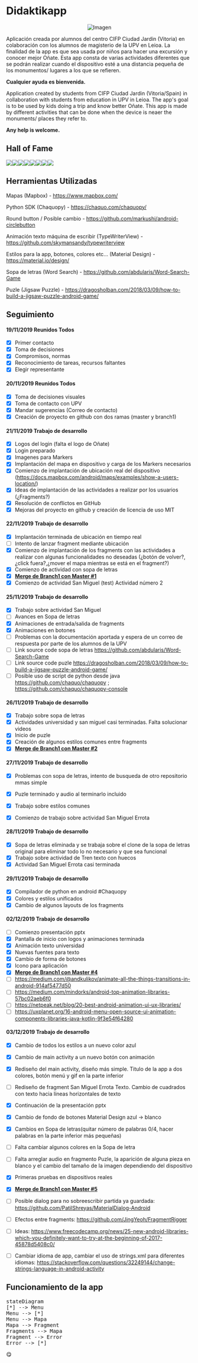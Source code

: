 # Didaktikapp

<p align="center"><img src="https://www.theblocklearning.com/wp-content/uploads/2018/09/mobile.png" alt="Imagen"></p>

Aplicación creada por alumnos del centro CIFP Ciudad Jardin (Vitoria) en colaboración con los alumnos de magisterio de la UPV en Leioa.
La finalidad de la app es que sea usada por niños para hacer una excursión y conocer mejor Oñate.
Esta app consta de varias actividades diferentes que se podrán realizar cuando el dispositivo esté a una distancia pequeña de los monumentos/ lugares a los que se refieren.

<b>Cualquier ayuda es bienvenida. </b>


Application created by students from CIFP Ciudad Jardin (Vitoria/Spain) in collaboration with students from education in UPV in Leioa.
The app's goal is to be used by kids doing a trip and know better Oñate.
This app is made by different activities that can be done when the device is neaer the monuments/ places they refer to.

<b>Any help is welcome.</b>

Hall of Fame
------------------------------------------------------------------------

[![](https://sourcerer.io/fame/gennakk/gennakk/Didaktikapp/images/0)](https://sourcerer.io/fame/gennakk/gennakk/Didaktikapp/links/0)[![](https://sourcerer.io/fame/gennakk/gennakk/Didaktikapp/images/1)](https://sourcerer.io/fame/gennakk/gennakk/Didaktikapp/links/1)[![](https://sourcerer.io/fame/gennakk/gennakk/Didaktikapp/images/2)](https://sourcerer.io/fame/gennakk/gennakk/Didaktikapp/links/2)[![](https://sourcerer.io/fame/gennakk/gennakk/Didaktikapp/images/3)](https://sourcerer.io/fame/gennakk/gennakk/Didaktikapp/links/3)[![](https://sourcerer.io/fame/gennakk/gennakk/Didaktikapp/images/4)](https://sourcerer.io/fame/gennakk/gennakk/Didaktikapp/links/4)[![](https://sourcerer.io/fame/gennakk/gennakk/Didaktikapp/images/5)](https://sourcerer.io/fame/gennakk/gennakk/Didaktikapp/links/5)[![](https://sourcerer.io/fame/gennakk/gennakk/Didaktikapp/images/6)](https://sourcerer.io/fame/gennakk/gennakk/Didaktikapp/links/6)[![](https://sourcerer.io/fame/gennakk/gennakk/Didaktikapp/images/7)](https://sourcerer.io/fame/gennakk/gennakk/Didaktikapp/links/7)


Herramientas Utilizadas
------------------------------------------------------------------------
Mapas (Mapbox) -  https://www.mapbox.com/

Python SDK (Chaquopy) - https://chaquo.com/chaquopy/

Round button / Posible cambio - https://github.com/markushi/android-circlebutton

Animación texto máquina de escribir (TypeWriterView) - https://github.com/skymansandy/typewriterview

Estilos para la app, botones, colores etc... (Material Design) - https://material.io/design/

Sopa de letras (Word Search) - https://github.com/abdularis/Word-Search-Game

Puzle (Jigsaw Puzzle) - https://dragosholban.com/2018/03/09/how-to-build-a-jigsaw-puzzle-android-game/



Seguimiento
------------------------------------------------------------------------
<h4>19/11/2019 Reunidos Todos</h4>

- [x] Primer contacto
- [x] Toma de decisiones
- [x] Compromisos, normas
- [x] Reconocimiento de tareas, recursos faltantes
- [x] Elegir representante

<h4>20/11/2019 Reunidos Todos</h4>

- [x] Toma de decisiones visuales
- [x] Toma de contacto con UPV
- [x] Mandar sugerencias (Correo de contacto)
- [x] Creación de proyecto en github con dos ramas (master y branch1)

<h4>21/11/2019 Trabajo de desarrollo</h4>

- [x] Logos del login (falta el logo de Oñate)
- [x] Login preparado
- [x] Imagenes para Markers
- [x] Implantación del mapa en dispositivo y carga de los Markers necesarios
- [x] Comienzo de implantación de ubicación real del dispositivo (https://docs.mapbox.com/android/maps/examples/show-a-users-location/)
- [x] Ideas de implantación de las actividades a realizar por los usuarios (¿Fragments?)
- [x] Resolución de conflictos en GitHub
- [x] Mejoras del proyecto en github y creación de licencia de uso MIT

<h4>22/11/2019 Trabajo de desarrollo</h4>

- [x] Implantación terminada de ubicación en tiempo real
- [ ] Intento de lanzar fragment mediante ubicación
- [x] Comienzo de implantación de los fragments con las actividades a realizar con algunas funcionalidades no deseadas (¿botón de volver?,¿click fuera?,¿mover el mapa mientras se está en el fragment?)
- [x] Comienzo de actividad con sopa de letras
- [x] <b><u>Merge de Branch1 con Master #1</u></b>
- [x] Comienzo de actividad San Miguel (test) Actividad número 2

<h4>25/11/2019 Trabajo de desarrollo</h4>

- [x] Trabajo sobre actividad San Miguel
- [ ] Avances en Sopa de letras
- [x] Animaciones de entrada/salida de fragments
- [x] Animaciones en botones
- [ ] Problemas con la documentación aportada y espera de un correo de respuesta por parte de los alumnos de la UPV
- [ ] Link source code sopa de letras https://github.com/abdularis/Word-Search-Game
- [ ] Link source code puzle https://dragosholban.com/2018/03/09/how-to-build-a-jigsaw-puzzle-android-game/
- [ ] Posible uso de script de python desde java https://github.com/chaquo/chaquopy ; https://github.com/chaquo/chaquopy-console

<h4>26/11/2019 Trabajo de desarrollo</h4>

- [x] Trabajo sobre sopa de letras
- [x] Actividades universidad y san miguel casi terminadas. Falta solucionar videos
- [x] Inicio de puzle
- [x] Creación de algunos estilos comunes entre fragments
- [x] <b><u>Merge de Branch1 con Master #2</u></b>

<h4>27/11/2019 Trabajo de desarrollo</h4>

- [x] Problemas con sopa de letras, intento de busqueda de otro repositorio mmas simple
- [x] Puzle terminado y audio al terminarlo incluido
- [x] Trabajo sobre estilos comunes
- [x] Comienzo de trabajo sobre actividad San Miguel Errota


<h4>28/11/2019 Trabajo de desarrollo</h4>

- [x] Sopa de letras eliminada y se trabaja sobre el clone de la sopa de letras original para eliminar todo lo no necesario y que sea funcional
- [x] Trabajo sobre actividad de Tren texto con huecos
- [x] Actividad San Miguel Errota casi terminada

<h4>29/11/2019 Trabajo de desarrollo</h4>

- [x] Compilador de python en android #Chaquopy
- [x] Colores y estilos unificados
- [x] Cambio de algunos layouts de los fragments

<h4>02/12/2019 Trabajo de desarrollo</h4>

- [ ] Comienzo presentación pptx
- [x] Pantalla de inicio con logos y animaciones terminada
- [x] Animación texto universidad
- [x] Nuevas fuentes para texto
- [x] Cambio de forma de botones
- [x] Icono para aplicación
- [x] <b><u>Merge de Branch1 con Master #4</u></b>
- [ ] https://medium.com/@andkulikov/animate-all-the-things-transitions-in-android-914af5477d50
- [ ] https://medium.com/mindorks/android-top-animation-libraries-57bc02aeb6f0
- [ ] https://netpeak.net/blog/20-best-android-animation-ui-ux-libraries/
- [ ] https://uxplanet.org/16-android-menu-open-source-ui-animation-components-libraries-java-kotlin-9f3e54f64280

<h4>03/12/2019 Trabajo de desarrollo</h4>

- [x] Cambio de todos los estilos a un nuevo color azul
- [x] Cambio de main activity a un nuevo botón con animación
- [x] Rediseño del main activity, diseño más simple. Titulo de la app a dos colores, botón menú y gif en la parte inferior
- [ ] Rediseño de fragment San Miguel Errota Texto. Cambio de cuadrados con texto hacia líneas horizontales de texto
- [x] Continuación de la presentación pptx
- [x] Cambio de fondo de botones Material Design azul -> blanco
- [x] Cambios en Sopa de letras(quitar número de palabras 0/4, hacer palabras en la parte inferior más pequeñas)
- [ ] Falta cambiar algunos colores en la Sopa de letra
- [ ] Falta arreglar audio en fragmento Puzle, la aparición de alguna pieza en blanco y el cambio del tamaño de la imagen dependiendo del dispositivo 
- [x] Primeras pruebas en dispositivos reales
- [x] <b><u>Merge de Branch1 con Master #5</u></b>
- [ ] Posible dialog para no sobreescribir partida ya guardada: https://github.com/PatilShreyas/MaterialDialog-Android
- [ ] Efectos entre fragments: https://github.com/JingYeoh/FragmentRigger
- [ ] Ideas: https://www.freecodecamp.org/news/25-new-android-libraries-which-you-definitely-want-to-try-at-the-beginning-of-2017-45878d5408c0/
- [ ] Cambiar idioma de app, cambiar el uso de strings.xml para diferentes idiomas: https://stackoverflow.com/questions/32249144/change-strings-language-in-android-activity



Funcionamiento de la app
------------------------------------------------------------------------


<pre>
stateDiagram
[*] --> Menu
Menu --> [*]
Menu --> Mapa
Mapa --> Fragment
Fragments --> Mapa
Fragment --> Error
Error --> [*]
</pre>


:yum:
